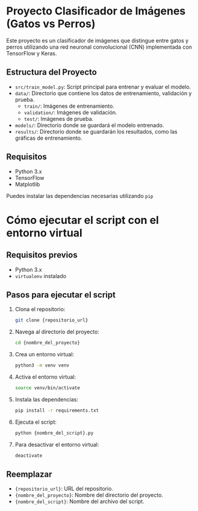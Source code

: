 # Proyecto Clasificador de Imágenes (Gatos vs Perros)

Este proyecto es un clasificador de imágenes que distingue entre gatos y perros utilizando una red neuronal convolucional (CNN) implementada con TensorFlow y Keras.

## Estructura del Proyecto

- `src/train_model.py`: Script principal para entrenar y evaluar el modelo.
- `data/`: Directorio que contiene los datos de entrenamiento, validación y prueba.
    - `train/`: Imágenes de entrenamiento.
    - `validation/`: Imágenes de validación.
    - `test/`: Imágenes de prueba.
- `models/`: Directorio donde se guardará el modelo entrenado.
- `results/`: Directorio donde se guardarán los resultados, como las gráficas de entrenamiento.

## Requisitos

- Python 3.x
- TensorFlow
- Matplotlib

Puedes instalar las dependencias necesarias utilizando `pip` 

# Cómo ejecutar el script con el entorno virtual

## Requisitos previos

- Python 3.x
- `virtualenv` instalado

## Pasos para ejecutar el script

1. Clona el repositorio:
    ```sh
    git clone {repositorio_url}
    ```

2. Navega al directorio del proyecto:
    ```sh
    cd {nombre_del_proyecto}
    ```

3. Crea un entorno virtual:
    ```sh
    python3 -m venv venv
    ```

4. Activa el entorno virtual:
    ```sh
    source venv/bin/activate
    ```

5. Instala las dependencias:
    ```sh
    pip install -r requirements.txt
    ```

6. Ejecuta el script:
    ```sh
    python {nombre_del_script}.py
    ```

7. Para desactivar el entorno virtual:
    ```sh
    deactivate
    ```

## Reemplazar

- `{repositorio_url}`: URL del repositorio.
- `{nombre_del_proyecto}`: Nombre del directorio del proyecto.
- `{nombre_del_script}`: Nombre del archivo del script.